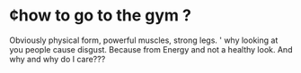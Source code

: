 # ¢how to go to the gym ?
Obviously physical form, powerful muscles, strong legs.
' why looking at you people cause disgust. Because from Energy and not a healthy look. And why and why do I care???